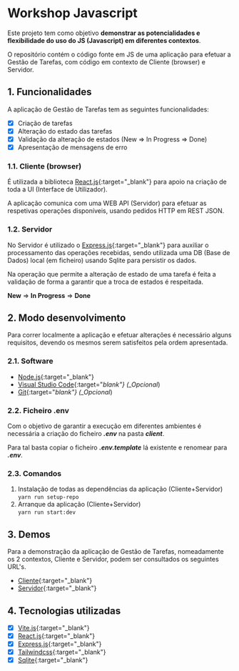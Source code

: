 # Workshop Javascript

Este projeto tem como objetivo **demonstrar as potencialidades e flexibilidade do uso do JS (Javascript) em diferentes contextos**.

O repositório contém o código fonte em JS de uma aplicação para efetuar a Gestão de Tarefas, com código em contexto de Cliente (browser) e Servidor.

## 1. Funcionalidades

A aplicação de Gestão de Tarefas tem as seguintes funcionalidades:

- [x] Criação de tarefas
- [x] Alteração do estado das tarefas
- [x] Validação da alteração de estados (New => In Progress => Done)
- [x] Apresentação de mensagens de erro

### 1.1. Cliente (browser)

É utilizada a biblioteca [React.js](https://reactjs.org){:target="\_blank"} para apoio na criação de toda a UI (Interface de Utilizador).

A aplicação comunica com uma WEB API (Servidor) para efetuar as respetivas operações disponíveis, usando pedidos HTTP em REST JSON.

### 1.2. Servidor

No Servidor é utilizado o [Express.js](https://expressjs.com){:target="\_blank"} para auxiliar o processamento das operações recebidas, sendo utilizada uma DB (Base de Dados) local (em ficheiro) usando Sqlite para persistir os dados.

Na operação que permite a alteração de estado de uma tarefa é feita a validação de forma a garantir que a troca de estados é respeitada.

**New** => **In Progress** => **Done**

## 2. Modo desenvolvimento

Para correr localmente a aplicação e efetuar alterações é necessário alguns requisitos, devendo os mesmos serem satisfeitos pela ordem apresentada.

### 2.1. Software

- [Node.js](https://nodejs.org){:target="\_blank"}
- [Visual Studio Code](https://code.visualstudio.com){:target="_blank"} (\_Opcional_)
- [Git](https://git-scm.com){:target="_blank"} (\_Opcional_)

### 2.2. Ficheiro .env

Com o objetivo de garantir a execução em diferentes ambientes é necessária a criação do ficheiro **_.env_** na pasta **_client_**.

Para tal basta copiar o ficheiro **_.env.template_** lá existente e renomear para **_.env_**.

### 2.3. Comandos

1. Instalação de todas as dependências da aplicação (Cliente+Servidor)<br>`yarn run setup-repo`
2. Arranque da aplicação (Cliente+Servidor)<br>`yarn run start:dev`

## 3. Demos

Para a demonstração da aplicação de Gestão de Tarefas, nomeadamente os 2 contextos, Cliente e Servidor, podem ser consultados os seguintes URL's.

- [Cliente](https://js-workshop.netlify.app){:target="\_blank"}
- [Servidor](https://js-workshop.herokuapp.com){:target="\_blank"}

## 4. Tecnologias utilizadas

- [x] [Vite.js](https://vitejs.dev){:target="\_blank"}
- [x] [React.js](https://reactjs.org){:target="\_blank"}
- [x] [Express.js](https://expressjs.com){:target="\_blank"}
- [x] [Tailwindcss](https://tailwindcss.com){:target="\_blank"}
- [x] [Sqlite](https://www.sqlite.org){:target="\_blank"}
